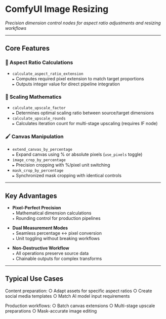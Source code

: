 # ComfyUI Image Resizing   
*Precision dimension control nodes for aspect ratio adjustments and resizing workflows*

---

## Core Features

### 📐 Aspect Ratio Calculations
- `calculate_aspect_ratio_extension`   
  `►` Computes required pixel extension to match target proportions   
  `►` Outputs integer value for direct pipeline integration

### 🔢 Scaling Mathematics
- `calculate_upscale_factor`   
  `►` Determines optimal scaling ratio between source/target dimensions   
- `calculate_upscale_rounds`   
  `►` Calculates iteration count for multi-stage upscaling (requires IF node)

### 🖌️ Canvas Manipulation
- `extend_canvas_by_percentage`   
  `►` Expand canvas using % or absolute pixels (`use_pixels` toggle)   
- `image_crop_by_percentage`   
  `►` Precision cropping with %/pixel unit switching   
- `mask_crop_by_percentage`   
  `►` Synchronized mask cropping with identical controls

---

## Key Advantages
- **Pixel-Perfect Precision**   
  `▸` Mathematical dimension calculations   
  `▸` Rounding control for production pipelines   
    
- **Dual Measurement Modes**   
  `▸` Seamless percentage ↔ pixel conversion   
  `▸` Unit toggling without breaking workflows   
    
- **Non-Destructive Workflow**   
  `▸` All operations preserve source data   
  `▸` Chainable outputs for complex transforms   

---

## Typical Use Cases
Content preparation:
○ Adapt assets for specific aspect ratios
○ Create social media templates
○ Match AI model input requirements

Production workflows:
○ Batch canvas extensions
○ Multi-stage upscale preparations
○ Mask-accurate image editing

